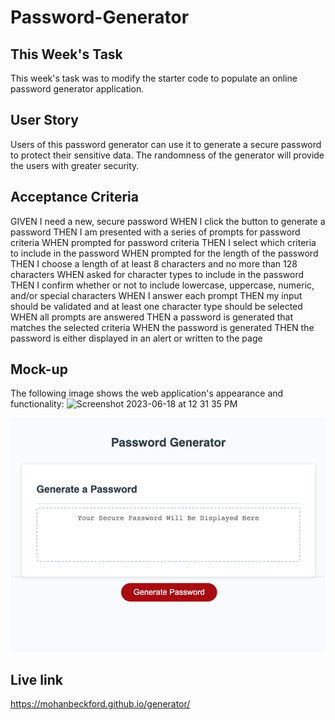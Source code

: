 # Password-Generator

## This Week's Task

This week's task was to modify the starter code to populate an online password generator application. 

## User Story
Users of this password generator can use it to generate a secure password to protect their sensitive data. The randomness of the generator will provide the users with greater security.

## Acceptance Criteria
GIVEN I need a new, secure password
WHEN I click the button to generate a password
THEN I am presented with a series of prompts for password criteria
WHEN prompted for password criteria
THEN I select which criteria to include in the password
WHEN prompted for the length of the password
THEN I choose a length of at least 8 characters and no more than 128 characters
WHEN asked for character types to include in the password
THEN I confirm whether or not to include lowercase, uppercase, numeric, and/or special characters
WHEN I answer each prompt
THEN my input should be validated and at least one character type should be selected
WHEN all prompts are answered
THEN a password is generated that matches the selected criteria
WHEN the password is generated
THEN the password is either displayed in an alert or written to the page

## Mock-up

The following image shows the web application's appearance and functionality:
![Screenshot 2023-06-18 at 12 31 35 PM](https://github.com/mohanbeckford/generator/assets/134114161/f7b11e61-e989-45a0-9fcc-f01cebe5f0e2)


![The Password Generator application displays a red button to "Generate Password".](./Assets/Screenshot_of_application.png)

## Live link
https://mohanbeckford.github.io/generator/
